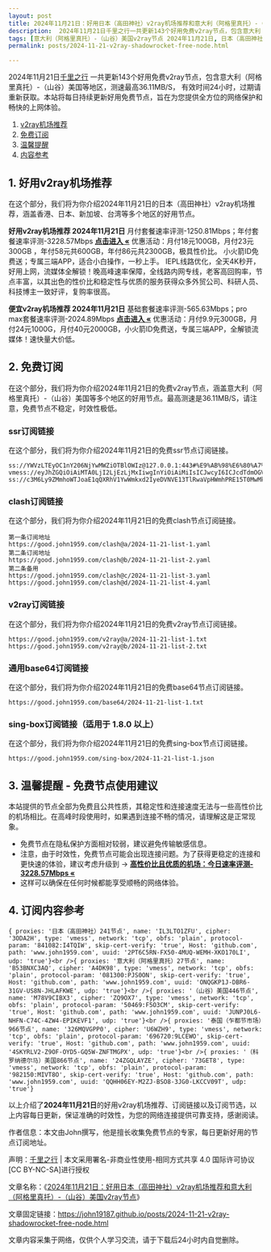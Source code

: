```yaml
---
layout: post
title: 2024年11月21日：好用日本（高田神社）v2ray机场推荐和意大利（阿格里真托）-（山谷）美国v2ray节点
description:  2024年11月21日千里之行一共更新143个好用免费v2ray节点，包含意大利（阿格里真托）-（山谷）美国等地区，测速最高36.11MB/S， 有效时间24小时，过期请重新获取。本站将每日持续更新好用免费节点，旨在为您提供全方位的网络保护和畅快的上网体验
tags: [意大利（阿格里真托）-（山谷）美国v2ray节点 2024年11月21日, 日本（高田神社）好用v2ray机场推荐 2024年11月21日]
permalink: posts/2024-11-21-v2ray-shadowrocket-free-node.html

---
```



2024年11月21日[千里之行](https://john19187.github.io) 一共更新143个好用免费v2ray节点，包含意大利（阿格里真托）-（山谷）美国等地区，测速最高36.11MB/S， 有效时间24小时，过期请重新获取。本站将每日持续更新好用免费节点，旨在为您提供全方位的网络保护和畅快的上网体验。

1. [v2ray机场推荐](#1-好用v2ray机场推荐)
2. [免费订阅](#2-免费订阅)
3. [温馨提醒](#3-温馨提醒---免费节点使用建议)
4. [内容参考](#4-订阅内容参考)

## 1. 好用v2ray机场推荐

在这个部分，我们将为你介绍2024年11月21日的日本（高田神社）v2ray机场推荐，涵盖香港、日本、新加坡、台湾等多个地区的好用节点。

<div class="good cat1"><strong>好用v2ray机场推荐 2024年11月21日</strong> 月付套餐速率评测-1250.81Mbps；年付套餐速率评测-3228.57Mbps <strong><a href="https://good.john1959.com/lepl/2024-11-21" target="_blank">点击进入 «</a></strong> 优惠活动：月付18元100GB，月付23元300GB ，年付58元共600GB，年付86元共2300GB，极具性价比。 小火箭ID免费送；专属三端APP，适合小白操作，一秒上手。 IEPL线路优化，全天4K秒开，好用上网，流媒体全解锁！晚高峰速率保障，全线路内网专线，老客高回购率，节点丰富，以其出色的性价比和稳定性与优质的服务获得众多外贸公司、科研人员、科技博主一致好评，复购率很高。</div><div class="good cat2">

<strong>便宜v2ray机场推荐 2024年11月21日</strong> 基础套餐速率评测-565.63Mbps；pro max套餐速率评测-2024.89Mbps <strong><a href="https://good.john1959.com/cheap/2024-11-21" target="_blank">点击进入 «</a></strong> 优惠活动：月付9.9元300GB，月付24元1000G，月付40元2000GB，小火箭ID免费送，专属三端APP，全解锁流媒体！速快量大价低。</div>

## 2. 免费订阅

在这个部分，我们将为你介绍2024年11月21日的免费v2ray节点，涵盖意大利（阿格里真托）-（山谷）美国等多个地区的好用节点。最高测速是36.11MB/S，请注意，免费节点不稳定，时效性极低。

### ssr订阅链接

在这个部分，我们将为你介绍2024年11月21日的免费ssr节点订阅链接。

```
ss://YWVzLTEyOC1nY206NjYwMWZiOTBlOWIz@127.0.0.1:443#%E9%AB%98%E6%80%A7%E4%BB%B7%E6%AF%94%E6%9C%BA%E5%9C%BA%3Ahttps%3A%2F%2Fkfyun.uk
vmess://eyJhZGQiOiAiMTA0LjI2LjEzLjMxIiwgInYiOiAiMiIsICJwcyI6ICJcdTdmOGVcdTU2ZmQgQ2xvdWRGbGFyZVx1ODI4Mlx1NzBiOSIsICJwb3J0IjogMjA4NiwgImlkIjogImU5ZTNjYzEzLWRiNDgtNGNjMS04YzI0LTc2MjY0MzlhNTMzOSIsICJhaWQiOiAiMCIsICJuZXQiOiAid3MiLCAidHlwZSI6ICIiLCAiaG9zdCI6ICJpcDEuMTc4OTAzNC54eXoiLCAicGF0aCI6ICJnaXRodWIuY29tL0FsdmluOTk5OSIsICJ0bHMiOiAiIn0=
ss://c3M6Ly9ZMmhoWTJoaE1qQXRhV1YwWmkxd2IyeDVNVE13TlRwaVpHWmhPRE15T0MwMk1ESm1MVFJoTm1VdFlqQXdaUzB6T1RObE5ESXhOV0kzTkdZ@free.2apzhfa:31115#9%7C%F0%9F%87%AF%F0%9F%87%B5%E6%97%A5%E6%9C%AC%2003%20%7C%201x%20JP
```

### clash订阅链接

在这个部分，我们将为你介绍2024年11月21日的免费clash节点订阅链接。

```
第一条订阅地址
https://good.john1959.com/clash@a/2024-11-21-list-1.yaml
第二条订阅地址
https://good.john1959.com/clash@b/2024-11-21-list-2.yaml
第二条备用
https://good.john1959.com/clash@c/2024-11-21-list-3.yaml
https://good.john1959.com/clash@d/2024-11-21-list-4.yaml
```

### v2ray订阅链接

在这个部分，我们将为你介绍2024年11月21日的免费v2ray节点订阅链接。

```
https://good.john1959.com/v2ray@a/2024-11-21-list-1.txt
https://good.john1959.com/v2ray@b/2024-11-21-list-2.txt
```

### 通用base64订阅链接

在这个部分，我们将为你介绍2024年11月21日的免费base64节点订阅链接。

```
https://good.john1959.com/base64/2024-11-21-list-1.txt
```

### sing-box订阅链接（适用于 1.8.0 以上）

在这个部分，我们将为你介绍2024年11月21日的免费sing-box节点订阅链接。

```
https://good.john1959.com/sing-box/2024-11-21-list-1.json
```

## 3. 温馨提醒 - 免费节点使用建议

本站提供的节点全部为免费且公共性质，其稳定性和连接速度无法与一些高性价比的机场相比。在高峰时段使用时，如果遇到连接不畅的情况，请理解这是正常现象。

- 免费节点在隐私保护方面相对较弱，建议避免传输敏感信息。
- 注意，由于时效性，免费节点可能会出现连接问题。为了获得更稳定的连接和更快速的体验，建议考虑升级到 → <strong>[高性价比且优质的机场：今日速率评测- 3228.57Mbps «](https://good.john1959.com/lepl/2024-11-21)</strong>
- 这样可以确保在任何时候都能享受顺畅的网络体验。

## 4. 订阅内容参考

```
{ proxies: '日本（高田神社）241节点', name: 'IL3LTO1ZFU', cipher: '3ODA2H', type: 'vmess', network: 'tcp', obfs: 'plain', protocol-param: '841082:I4TQIW', skip-cert-verify: 'true', Host: 'github.com', path: 'www.john1959.com', uuid: '2PT6C5RN-FX50-4MUQ-WEMH-XKO170LI', udp: 'true'}<br />{ proxies: '意大利（阿格里真托）27节点', name: 'B53BNXC3AQ', cipher: 'A4DK98', type: 'vmess', network: 'tcp', obfs: 'plain', protocol-param: '081300:PJS0ON', skip-cert-verify: 'true', Host: 'github.com', path: 'www.john1959.com', uuid: 'ONQGKP1J-DBR6-31GV-US8N-JHLAFKWE', udp: 'true'}<br />{ proxies: '（山谷）美国446节点', name: 'M78V9CIBX3', cipher: 'ZQ9OX7', type: 'vmess', network: 'tcp', obfs: 'plain', protocol-param: '50469:F5O3CM', skip-cert-verify: 'true', Host: 'github.com', path: 'www.john1959.com', uuid: 'JUNPJ0L6-NHFN-C74C-4ZW4-EPIKEVF1', udp: 'true'}<br />{ proxies: '泰国（乍都节市场）966节点', name: '326MQVGPP0', cipher: 'U6WZH9', type: 'vmess', network: 'tcp', obfs: 'plain', protocol-param: '696720:9LCEWO', skip-cert-verify: 'true', Host: 'github.com', path: 'www.john1959.com', uuid: '4SKYRLV2-Z9OF-OYD5-GQ5W-ZNFTMGPX', udp: 'true'}<br />{ proxies: '（科罗纳德尔马）美国866节点', name: '24ZGQLAYZE', cipher: '73GET8', type: 'vmess', network: 'tcp', obfs: 'plain', protocol-param: '982150:MIVT8O', skip-cert-verify: 'true', Host: 'github.com', path: 'www.john1959.com', uuid: 'QQHH06EY-M2ZJ-BSO8-3JG0-LKCCV09T', udp: 'true'}
```

以上介绍了<strong>2024年11月21日</strong>的好用v2ray机场推荐、订阅链接以及订阅节选，以上内容每日更新，保证准确的时效性，为您的网络连接提供可靠支持，感谢阅读。

作者信息：本文由John撰写，他是擅长收集免费节点的专家，每日更新好用的节点订阅地址。

声明：[千里之行](https://john19187.github.io) | 本文采用署名-非商业性使用-相同方式共享 4.0 国际许可协议[CC BY-NC-SA]进行授权

文章名称：《[2024年11月21日：好用日本（高田神社）v2ray机场推荐和意大利（阿格里真托）-（山谷）美国v2ray节点](https://john19187.github.io/posts/2024-11-21-v2ray-shadowrocket-free-node.html)》

文章固定链接：https://john19187.github.io/posts/2024-11-21-v2ray-shadowrocket-free-node.html

文章内容采集于网络，仅供个人学习交流，请于下载后24小时内自觉删除。

